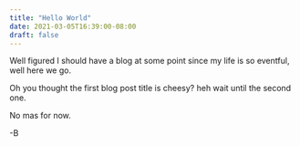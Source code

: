 ```yaml
---
title: "Hello World"
date: 2021-03-05T16:39:00-08:00
draft: false
---
```

Well figured I should have a blog at some point since my life is so eventful, well here we go.

Oh you thought the first blog post title is cheesy? heh wait until the second one.

No mas for now.

-B
